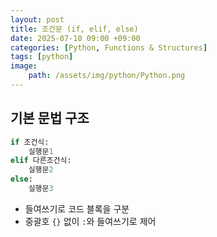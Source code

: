 ```yaml
---
layout: post
title: 조건문 (if, elif, else)
date: 2025-07-10 09:00 +09:00
categories: [Python, Functions & Structures]
tags: [python]
image:
    path: /assets/img/python/Python.png
---
```


## 기본 문법 구조

```python
if 조건식:
    실행문1
elif 다른조건식:
    실행문2
else:
    실행문3
```

- 들여쓰기로 코드 블록을 구분
- 중괄호 `{}` 없이 `:`와 들여쓰기로 제어

